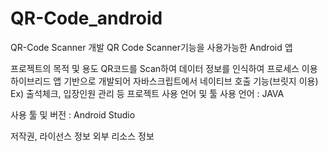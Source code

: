 # QR-Code_android

QR-Code Scanner 개발
QR Code Scanner기능을 사용가능한 Android 앱

프로젝트의 목적 및 용도
QR코드를 Scan하여 데이터 정보를 인식하여 프로세스 이용
하이브리드 앱 기반으로 개발되어 자바스크립트에서 네이티브 호출 기능(브릿지 이용)
Ex) 출석체크, 입장인원 관리 등
프로젝트 사용 언어 및 툴
사용 언어 : JAVA

사용 툴 및 버전 : Android Studio

저작권, 라이선스 정보
외부 리소스 정보
